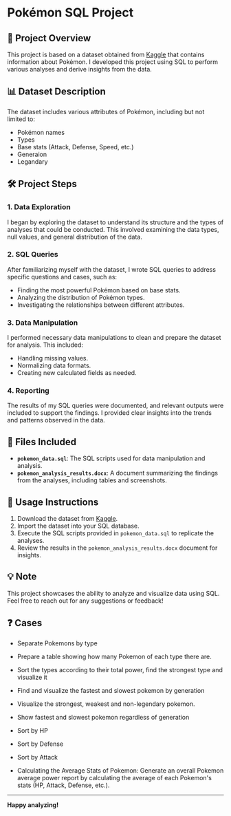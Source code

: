 # Pokémon SQL Project

## 🐾 Project Overview
This project is based on a dataset obtained from [Kaggle](https://www.kaggle.com/datasets/mlomuscio/pokemon) that contains information about Pokémon. I developed this project using SQL to perform various analyses and derive insights from the data.

## 📊 Dataset Description
The dataset includes various attributes of Pokémon, including but not limited to:
- Pokémon names
- Types
- Base stats (Attack, Defense, Speed, etc.)
- Generaion
- Legandary

## 🛠️ Project Steps

### 1. Data Exploration
I began by exploring the dataset to understand its structure and the types of analyses that could be conducted. This involved examining the data types, null values, and general distribution of the data.

### 2. SQL Queries
After familiarizing myself with the dataset, I wrote SQL queries to address specific questions and cases, such as:
- Finding the most powerful Pokémon based on base stats.
- Analyzing the distribution of Pokémon types.
- Investigating the relationships between different attributes.

### 3. Data Manipulation
I performed necessary data manipulations to clean and prepare the dataset for analysis. This included:
- Handling missing values.
- Normalizing data formats.
- Creating new calculated fields as needed.

### 4. Reporting
The results of my SQL queries were documented, and relevant outputs were included to support the findings. I provided clear insights into the trends and patterns observed in the data.

## 📁 Files Included
- **`pokemon_data.sql`**: The SQL scripts used for data manipulation and analysis.
- **`pokemon_analysis_results.docx`**: A document summarizing the findings from the analyses, including tables and screenshots.

## 📜 Usage Instructions
1. Download the dataset from [Kaggle](https://www.kaggle.com/datasets/mlomuscio/pokemon).
2. Import the dataset into your SQL database.
3. Execute the SQL scripts provided in `pokemon_data.sql` to replicate the analyses.
4. Review the results in the `pokemon_analysis_results.docx` document for insights.

## 💡 Note
This project showcases the ability to analyze and visualize data using SQL. Feel free to reach out for any suggestions or feedback!

## ❓ Cases

- Separate Pokemons by type 

- Prepare a table showing how many Pokemon of each type there are.

- Sort the types according to their total power, find the strongest type and visualize it

- Find and visualize the fastest and slowest pokemon by generation

- Visualize the strongest, weakest and non-legendary pokemon.

- Show fastest and slowest pokemon regardless of generation

- Sort by HP

- Sort by Defense

- Sort by Attack

- Calculating the Average Stats of Pokemon: Generate an overall Pokemon average power report by calculating the average of each Pokemon's stats (HP, Attack, Defense, etc.).

---

**Happy analyzing!**
